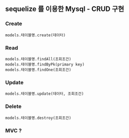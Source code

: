 ## sequelize 를 이용한 Mysql - CRUD 구현

### Create
``` 
models.테이블명.create(데이터)
```

### Read
``` 
models.테이블명.findAll(조회조건)
models.테이블명.findByPk(primary key)
models.테이블명.findOne(조회조건)
```

### Update
``` 
models.테이블명.update(데이터, 조회조건)
```

### Delete
``` 
models.테이블명.destroy(조회조건)
```

### MVC ?